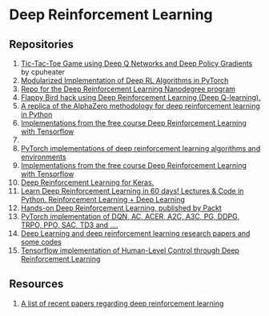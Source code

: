 # Deep Reinforcement Learning

## Repositories
01. [Tic-Tac-Toe Game using Deep Q Networks and Deep Policy Gradients](https://github.com/cpuheater/tic-tac-toe-deep-rl-lab) by cpuheater
02. [Modularized Implementation of Deep RL Algorithms in PyTorch](https://github.com/ShangtongZhang/DeepRL)
03. [Repo for the Deep Reinforcement Learning Nanodegree program](https://github.com/udacity/deep-reinforcement-learning)
04. [Flappy Bird hack using Deep Reinforcement Learning (Deep Q-learning).](https://github.com/yenchenlin/DeepLearningFlappyBird)
05. [A replica of the AlphaZero methodology for deep reinforcement learning in Python](https://github.com/AppliedDataSciencePartners/DeepReinforcementLearning)
06. [Implementations from the free course Deep Reinforcement Learning with Tensorflow ](https://github.com/simoninithomas/Deep_reinforcement_learning_Course)
07. []()
08. [PyTorch implementations of deep reinforcement learning algorithms and environments](https://github.com/p-christ/Deep-Reinforcement-Learning-Algorithms-with-PyTorch)
09. [Implementations from the free course Deep Reinforcement Learning with Tensorflow](https://github.com/simoninithomas/Deep_reinforcement_learning_Course)
10. [Deep Reinforcement Learning for Keras.](https://github.com/keras-rl/keras-rl)
11. [Learn Deep Reinforcement Learning in 60 days! Lectures & Code in Python. Reinforcement Learning + Deep Learning](https://github.com/andri27-ts/Reinforcement-Learning)
12. [Hands-on Deep Reinforcement Learning, published by Packt](https://github.com/PacktPublishing/Deep-Reinforcement-Learning-Hands-On)
13. [PyTorch implementation of DQN, AC, ACER, A2C, A3C, PG, DDPG, TRPO, PPO, SAC, TD3 and ....](https://github.com/sweetice/Deep-reinforcement-learning-with-pytorch)
14. [Deep Learning and deep reinforcement learning research papers and some codes](https://github.com/endymecy/awesome-deeplearning-resources)
15. [Tensorflow implementation of Human-Level Control through Deep Reinforcement Learning](https://github.com/devsisters/DQN-tensorflow)


## Resources
01. [A list of recent papers regarding deep reinforcement learning](https://github.com/junhyukoh/deep-reinforcement-learning-papers)